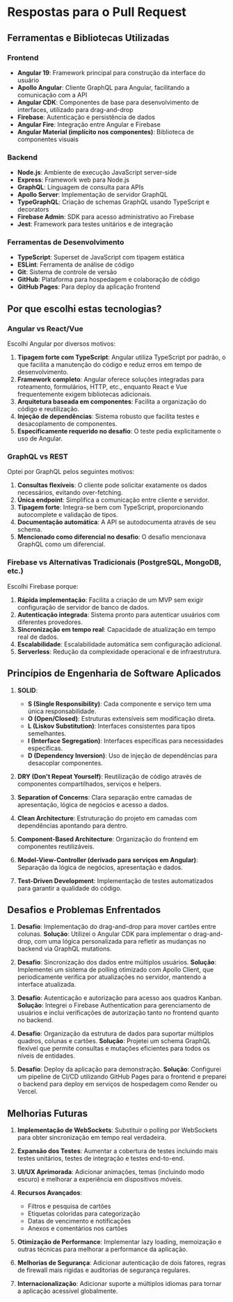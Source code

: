 # Respostas para o Pull Request

## Ferramentas e Bibliotecas Utilizadas

### Frontend
- **Angular 19**: Framework principal para construção da interface do usuário
- **Apollo Angular**: Cliente GraphQL para Angular, facilitando a comunicação com a API
- **Angular CDK**: Componentes de base para desenvolvimento de interfaces, utilizado para drag-and-drop
- **Firebase**: Autenticação e persistência de dados
- **Angular Fire**: Integração entre Angular e Firebase
- **Angular Material (implícito nos componentes)**: Biblioteca de componentes visuais

### Backend
- **Node.js**: Ambiente de execução JavaScript server-side
- **Express**: Framework web para Node.js
- **GraphQL**: Linguagem de consulta para APIs
- **Apollo Server**: Implementação de servidor GraphQL
- **TypeGraphQL**: Criação de schemas GraphQL usando TypeScript e decorators
- **Firebase Admin**: SDK para acesso administrativo ao Firebase
- **Jest**: Framework para testes unitários e de integração

### Ferramentas de Desenvolvimento
- **TypeScript**: Superset de JavaScript com tipagem estática
- **ESLint**: Ferramenta de análise de código
- **Git**: Sistema de controle de versão
- **GitHub**: Plataforma para hospedagem e colaboração de código
- **GitHub Pages**: Para deploy da aplicação frontend

## Por que escolhi estas tecnologias?

### Angular vs React/Vue
Escolhi Angular por diversos motivos:
1. **Tipagem forte com TypeScript**: Angular utiliza TypeScript por padrão, o que facilita a manutenção do código e reduz erros em tempo de desenvolvimento.
2. **Framework completo**: Angular oferece soluções integradas para roteamento, formulários, HTTP, etc., enquanto React e Vue frequentemente exigem bibliotecas adicionais.
3. **Arquitetura baseada em componentes**: Facilita a organização do código e reutilização.
4. **Injeção de dependências**: Sistema robusto que facilita testes e desacoplamento de componentes.
5. **Especificamente requerido no desafio**: O teste pedia explicitamente o uso de Angular.

### GraphQL vs REST
Optei por GraphQL pelos seguintes motivos:
1. **Consultas flexíveis**: O cliente pode solicitar exatamente os dados necessários, evitando over-fetching.
2. **Única endpoint**: Simplifica a comunicação entre cliente e servidor.
3. **Tipagem forte**: Integra-se bem com TypeScript, proporcionando autocomplete e validação de tipos.
4. **Documentação automática**: A API se autodocumenta através de seu schema.
5. **Mencionado como diferencial no desafio**: O desafio mencionava GraphQL como um diferencial.

### Firebase vs Alternativas Tradicionais (PostgreSQL, MongoDB, etc.)
Escolhi Firebase porque:
1. **Rápida implementação**: Facilita a criação de um MVP sem exigir configuração de servidor de banco de dados.
2. **Autenticação integrada**: Sistema pronto para autenticar usuários com diferentes provedores.
3. **Sincronização em tempo real**: Capacidade de atualização em tempo real de dados.
4. **Escalabilidade**: Escalabilidade automática sem configuração adicional.
5. **Serverless**: Redução da complexidade operacional e de infraestrutura.

## Princípios de Engenharia de Software Aplicados

1. **SOLID**: 
   - **S (Single Responsibility)**: Cada componente e serviço tem uma única responsabilidade.
   - **O (Open/Closed)**: Estruturas extensíveis sem modificação direta.
   - **L (Liskov Substitution)**: Interfaces consistentes para tipos semelhantes.
   - **I (Interface Segregation)**: Interfaces específicas para necessidades específicas.
   - **D (Dependency Inversion)**: Uso de injeção de dependências para desacoplar componentes.

2. **DRY (Don't Repeat Yourself)**: Reutilização de código através de componentes compartilhados, serviços e helpers.

3. **Separation of Concerns**: Clara separação entre camadas de apresentação, lógica de negócios e acesso a dados.

4. **Clean Architecture**: Estruturação do projeto em camadas com dependências apontando para dentro.

5. **Component-Based Architecture**: Organização do frontend em componentes reutilizáveis.

6. **Model-View-Controller (derivado para serviços em Angular)**: Separação da lógica de negócios, apresentação e dados.

7. **Test-Driven Development**: Implementação de testes automatizados para garantir a qualidade do código.

## Desafios e Problemas Enfrentados

1. **Desafio**: Implementação do drag-and-drop para mover cartões entre colunas.
   **Solução**: Utilizei o Angular CDK para implementar o drag-and-drop, com uma lógica personalizada para refletir as mudanças no backend via GraphQL mutations.

2. **Desafio**: Sincronização dos dados entre múltiplos usuários.
   **Solução**: Implementei um sistema de polling otimizado com Apollo Client, que periodicamente verifica por atualizações no servidor, mantendo a interface atualizada.

3. **Desafio**: Autenticação e autorização para acesso aos quadros Kanban.
   **Solução**: Integrei o Firebase Authentication para gerenciamento de usuários e inclui verificações de autorização tanto no frontend quanto no backend.

4. **Desafio**: Organização da estrutura de dados para suportar múltiplos quadros, colunas e cartões.
   **Solução**: Projetei um schema GraphQL flexível que permite consultas e mutações eficientes para todos os níveis de entidades.

5. **Desafio**: Deploy da aplicação para demonstração.
   **Solução**: Configurei um pipeline de CI/CD utilizando GitHub Pages para o frontend e preparei o backend para deploy em serviços de hospedagem como Render ou Vercel.

## Melhorias Futuras

1. **Implementação de WebSockets**: Substituir o polling por WebSockets para obter sincronização em tempo real verdadeira.

2. **Expansão dos Testes**: Aumentar a cobertura de testes incluindo mais testes unitários, testes de integração e testes end-to-end.

3. **UI/UX Aprimorada**: Adicionar animações, temas (incluindo modo escuro) e melhorar a experiência em dispositivos móveis.

4. **Recursos Avançados**:
   - Filtros e pesquisa de cartões
   - Etiquetas coloridas para categorização
   - Datas de vencimento e notificações
   - Anexos e comentários nos cartões

5. **Otimização de Performance**: Implementar lazy loading, memoização e outras técnicas para melhorar a performance da aplicação.

6. **Melhorias de Segurança**: Adicionar autenticação de dois fatores, regras de firewall mais rígidas e auditorias de segurança regulares.

7. **Internacionalização**: Adicionar suporte a múltiplos idiomas para tornar a aplicação acessível globalmente. 